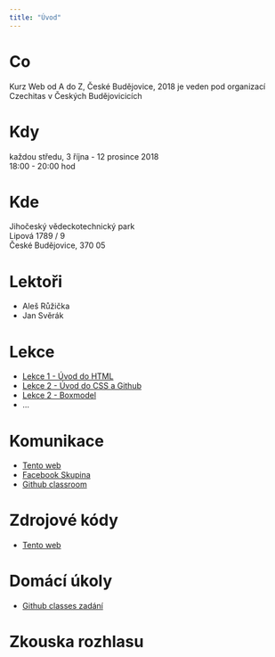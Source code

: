```yaml
---
title: "Úvod"
---
```


# Co

Kurz Web od A do Z, České Budějovice, 2018 je veden pod organizací Czechitas v Českých Budějovicicích

# Kdy

každou středu, 3 října - 12 prosince 2018  
18:00 - 20:00 hod

# Kde

Jihočeský vědeckotechnický park  
Lipová 1789 / 9  
České Budějovice, 370 05  

# Lektoři

* Aleš Růžička
* Jan Svěrák

# Lekce

* [Lekce 1 - Úvod do HTML](/lekce/lekce1/)
* [Lekce 2 - Úvod do CSS a Github](/lekce/lekce2/)
* [Lekce 2 - Boxmodel](/lekce/lekce3/)
* ...

# Komunikace

* [Tento web](https://czechitaswebcb2018.alesruzicka.eu/)
* [Facebook Skupina](https://www.facebook.com/groups/2253530994881739/)
* [Github classroom](https://classroom.github.com/classrooms/43038795-czechitascb-web-od-a-do-z-podzim-2018)

# Zdrojové kódy

* [Tento web](https://github.com/AlesRuzickaEu/CzechitasWebCb2018Web)

# Domácí úkoly

* [Github classes zadání](https://classroom.github.com/a/qOUvF8B3)

# Zkouska rozhlasu 